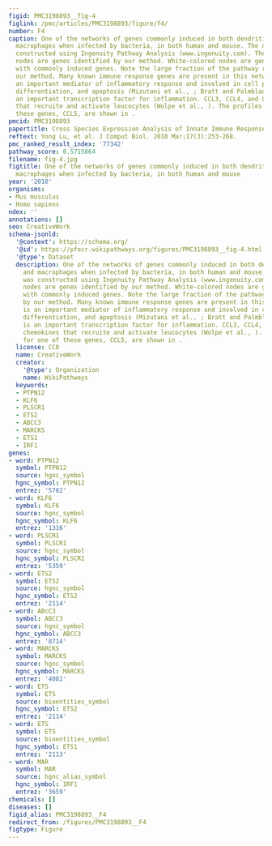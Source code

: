 ```yaml
---
figid: PMC3198893__fig-4
figlink: /pmc/articles/PMC3198893/figure/f4/
number: F4
caption: One of the networks of genes commonly induced in both dendritic cells and
  macrophages when infected by bacteria, in both human and mouse. The network was
  constructed using Ingenuity Pathway Analysis (www.ingenuity.com). The gray-colored
  nodes are genes identified by our method. White-colored nodes are genes interacting
  with commonly induced genes. Note the large fraction of the pathway recovered by
  our method. Many known immune response genes are present in this network. IL1 is
  an important mediator of inflammatory response and involved in cell proliferation,
  differentiation, and apoptosis (Mizutani et al., ; Bratt and Palmblad, ). ETS2 is
  an important transcription factor for inflammation. CCL3, CCL4, and CCL5 are chemokines
  that recruite and activate leucocytes (Wolpe et al., ). The profiles for one of
  these genes, CCL5, are shown in .
pmcid: PMC3198893
papertitle: Cross Species Expression Analysis of Innate Immune Response.
reftext: Yong Lu, et al. J Comput Biol. 2010 Mar;17(3):253-268.
pmc_ranked_result_index: '77342'
pathway_score: 0.5715864
filename: fig-4.jpg
figtitle: One of the networks of genes commonly induced in both dendritic cells and
  macrophages when infected by bacteria, in both human and mouse
year: '2010'
organisms:
- Mus musculus
- Homo sapiens
ndex: ''
annotations: []
seo: CreativeWork
schema-jsonld:
  '@context': https://schema.org/
  '@id': https://pfocr.wikipathways.org/figures/PMC3198893__fig-4.html
  '@type': Dataset
  description: One of the networks of genes commonly induced in both dendritic cells
    and macrophages when infected by bacteria, in both human and mouse. The network
    was constructed using Ingenuity Pathway Analysis (www.ingenuity.com). The gray-colored
    nodes are genes identified by our method. White-colored nodes are genes interacting
    with commonly induced genes. Note the large fraction of the pathway recovered
    by our method. Many known immune response genes are present in this network. IL1
    is an important mediator of inflammatory response and involved in cell proliferation,
    differentiation, and apoptosis (Mizutani et al., ; Bratt and Palmblad, ). ETS2
    is an important transcription factor for inflammation. CCL3, CCL4, and CCL5 are
    chemokines that recruite and activate leucocytes (Wolpe et al., ). The profiles
    for one of these genes, CCL5, are shown in .
  license: CC0
  name: CreativeWork
  creator:
    '@type': Organization
    name: WikiPathways
  keywords:
  - PTPN12
  - KLF6
  - PLSCR1
  - ETS2
  - ABCC3
  - MARCKS
  - ETS1
  - IRF1
genes:
- word: PTPN12
  symbol: PTPN12
  source: hgnc_symbol
  hgnc_symbol: PTPN12
  entrez: '5782'
- word: KLF6
  symbol: KLF6
  source: hgnc_symbol
  hgnc_symbol: KLF6
  entrez: '1316'
- word: PLSCR1
  symbol: PLSCR1
  source: hgnc_symbol
  hgnc_symbol: PLSCR1
  entrez: '5359'
- word: ETS2
  symbol: ETS2
  source: hgnc_symbol
  hgnc_symbol: ETS2
  entrez: '2114'
- word: ABcC3
  symbol: ABCC3
  source: hgnc_symbol
  hgnc_symbol: ABCC3
  entrez: '8714'
- word: MARCKS
  symbol: MARCKS
  source: hgnc_symbol
  hgnc_symbol: MARCKS
  entrez: '4082'
- word: ETS
  symbol: ETS
  source: bioentities_symbol
  hgnc_symbol: ETS2
  entrez: '2114'
- word: ETS
  symbol: ETS
  source: bioentities_symbol
  hgnc_symbol: ETS1
  entrez: '2113'
- word: MAR
  symbol: MAR
  source: hgnc_alias_symbol
  hgnc_symbol: IRF1
  entrez: '3659'
chemicals: []
diseases: []
figid_alias: PMC3198893__F4
redirect_from: /figures/PMC3198893__F4
figtype: Figure
---
```


